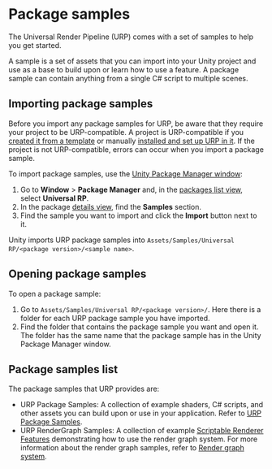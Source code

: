 # Package samples

The Universal Render Pipeline (URP) comes with a set of samples to help you get started.

A sample is a set of assets that you can import into your Unity project and use as a base to build upon or learn how to use a feature. A package sample can contain anything from a single C# script to multiple scenes.

## Importing package samples

Before you import any package samples for URP, be aware that they require your project to be URP-compatible. A project is URP-compatible if you [created it from a template](creating-a-new-project-with-urp.md) or manually [installed and set up URP in it](InstallURPIntoAProject.md). If the project is not URP-compatible, errors can occur when you import a package sample.

To import package samples, use the [Unity Package Manager window](https://docs.unity3d.com/Manual/upm-ui.html):

1. Go to **Window** > **Package Manager** and, in the [packages list view](https://docs.unity3d.com/Manual/upm-ui-list.html), select **Universal RP**.
2. In the package [details view](https://docs.unity3d.com/Manual/upm-ui-details.html), find the **Samples** section.
3. Find the sample you want to import and click the **Import** button next to it.

Unity imports URP package samples into `Assets/Samples/Universal RP/<package version>/<sample name>`.

## Opening package samples

To open a package sample:

1. Go to `Assets/Samples/Universal RP/<package version>/`. Here there is a folder for each URP package sample you have imported.
2. Find the folder that contains the package sample you want and open it. The folder has the same name that the package sample has in the Unity Package Manager window.

## Package samples list

The package samples that URP provides are:

* URP Package Samples: A collection of example shaders, C# scripts, and other assets you can build upon or use in your application. Refer to [URP Package Samples](package-sample-urp-package-samples.md).
* URP RenderGraph Samples: A collection of example [Scriptable Renderer Features](renderer-features/scriptable-renderer-features/scriptable-renderer-features-landing.md) demonstrating how to use the render graph system. For more information about the render graph samples, refer to [Render graph system](render-graph.md).
